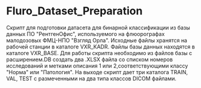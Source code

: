 # Fluro_Dataset_Preparation
Скрипт для подготовки датасета для бинарной классификации из базы данных ПО "РентгенОфис", используемого на флюорографах малодозовых ФМЦ-НПО "Взгляд Орла". Исходные файлы хранятся на рабочей станции в каталоге VXR_KADR. Файлы базы данных находятся в каталоге VXR_BASE. Для работы скрипта необходимо из файлов базы с расширением.DB создать два .XLSX файла со списком номеров исследований и метками описания 1 или 2,соответствующими классу "Норма" или "Патология". На выходе скрипт дает три каталога TRAIN, VAL, TEST с размеченными на два типа классов DICOM файлами.
